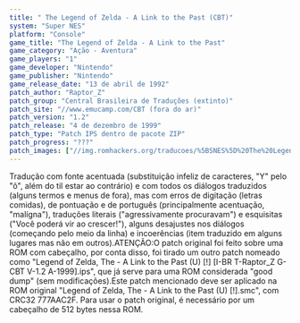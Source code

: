```yaml
---
title: " The Legend of Zelda - A Link to the Past (CBT)"
system: "Super NES"
platform: "Console"
game_title: "The Legend of Zelda - A Link to the Past"
game_category: "Ação - Aventura"
game_players: "1"
game_developer: "Nintendo"
game_publisher: "Nintendo"
game_release_date: "13 de abril de 1992"
patch_author: "Raptor_Z"
patch_group: "Central Brasileira de Traduções (extinto)"
patch_site: "//www.emucamp.com/CBT (fora do ar)"
patch_version: "1.2"
patch_release: "4 de dezembro de 1999"
patch_type: "Patch IPS dentro de pacote ZIP"
patch_progress: "???"
patch_images: ["//img.romhackers.org/traducoes/%5BSNES%5D%20The%20Legend%20of%20Zelda%20-%20A%20Link%20to%20the%20Past%20-%20CBT%20-%201.png","//img.romhackers.org/traducoes/%5BSNES%5D%20The%20Legend%20of%20Zelda%20-%20A%20Link%20to%20the%20Past%20-%20CBT%20-%202.png","//img.romhackers.org/traducoes/%5BSNES%5D%20The%20Legend%20of%20Zelda%20-%20A%20Link%20to%20the%20Past%20-%20CBT%20-%203.png"]
---
```

Tradução com fonte acentuada (substituição infeliz de caracteres, "Y" pelo "õ", além do til estar ao contrário) e com todos os diálogos traduzidos (alguns termos e menus de fora), mas com erros de digitação (letras comidas), de pontuação e de português (principalmente acentuação, "malígna"), traduções literais ("agressivamente procuravam") e esquisitas ("Você poderá vir ao crescer!"), alguns desajustes nos diálogos (começando pelo meio da linha) e incoerências (item traduzido em alguns lugares mas não em outros).ATENÇÃO:O patch original foi feito sobre uma ROM com cabeçalho, por conta disso, foi tirado um outro patch nomeado como "Legend of Zelda, The - A Link to the Past (U) [!] [I-BR T-Raptor_Z G-CBT V-1.2 A-1999].ips", que já serve para uma ROM considerada "good dump" (sem modificações).Este patch mencionado deve ser aplicado na ROM original "Legend of Zelda, The - A Link to the Past (U) [!].smc", com CRC32 777AAC2F. Para usar o patch original, é necessário por um cabeçalho de 512 bytes nessa ROM.